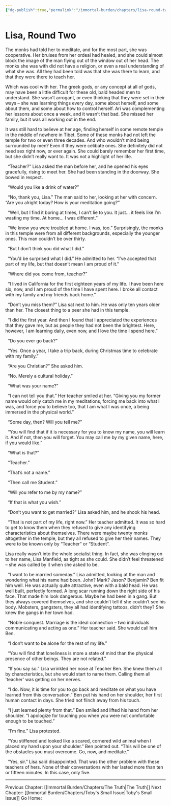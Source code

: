 ```yaml
---
{"dg-publish":true,"permalink":"/immortal-burden/chapters/lisa-round-two/"}
---
```


# Lisa, Round Two

The monks had told her to meditate, and for the most part, she was cooperative. Her bruises from her ordeal had healed, and she could almost block the image of the man flying out of the window out of her head. The monks she was with did not have a religion, or even a real understanding of what she was. All they had been told was that she was there to learn, and that they were there to teach her.

Which was cool with her. The greek gods, or any concept at all of gods, may have been a little difficult for these old, bald headed men to understand. She wasn’t arrogant, or even thinking that they were set in their ways – she was learning things every day, some about herself, and some about them, and some about how to control herself. Ari was complementing her lessons about once a week, and it wasn’t that bad. She missed her family, but it was all working out in the end.

It was still hard to believe at her age, finding herself in some remote temple in the middle of nowhere in Tibet. Some of these monks had not left the temple for two or even three decades. And who wouldn’t mind being surrounded by men? Even if they were celibate ones. She definitely did not need sex right now, or ever again. She could barely remember her first time, but she didn’t really want to. It was not a highlight of her life.

  “Teacher?” Lisa asked the man before her, and he opened his eyes gracefully, rising to meet her. She had been standing in the doorway. She bowed in respect.

  “Would you like a drink of water?”

  “No, thank you, Lisa.” The man said to her, looking at her with concern. “Are you alright today? How is your meditation going?”

  “Well, but I find it boring at times, I can’t lie to you. It just... it feels like I’m wasting my time. At home... I was different.”

  “We know you were troubled at home. I was, too.” Surprisingly, the monks in this temple were from all different backgrounds, especially the younger ones. This man couldn’t be over thirty.

  “But I don’t think you did what I did.”

  “You’d be surprised what I did.” He admitted to her. “I’ve accepted that part of my life, but that doesn’t mean I am proud of it.”

  “Where did you come from, teacher?”

  “I lived in California for the first eighteen years of my life. I have been here six, now, and I am proud of the time I have spent here. I broke all contact with my family and my friends back home.”

  “Don’t you miss them?” Lisa sat next to him. He was only ten years older than her. The closest thing to a peer she had in this temple.

  “I did the first year. And then I found that I appreciated the experiences that they gave me, but as people they had not been the brightest. Here, however, I am learning daily, even now, and I love the time I spend here.”

  “Do you ever go back?”

  “Yes. Once a year, I take a trip back, during Christmas time to celebrate with my family.”

  “Are you Christian?” She asked him.

  “No. Merely a cultural holiday.”

  “What was your name?”

  “I can not tell you that.” Her teacher smiled at her. “Giving you my former name would only catch me in my meditations, forcing me back into what I was, and force you to believe too, that I am what I was once, a being immersed in the physical world.”

  “Some day, then? Will you tell me?”

  “You will find that if it is necessary for you to know my name, you will learn it. And if not, then you will forget. You may call me by my given name, here, if you would like.”

  “What is that?”

  “Teacher.”

  “That’s not a name.”

  “Then call me Student.”

  “Will you refer to me by my name?”

  “If that is what you wish.”

  “Don’t you want to get married?” Lisa asked him, and he shook his head.

  “That is not part of my life, right now.” Her teacher admitted. It was so hard to get to know them when they refused to give any identifying characteristics about themselves. There were maybe twenty monks altogether in the temple, but they all refused to give her their names. They were to be known only by “Teacher” or “Student”.

Lisa really wasn’t into the whole socialist thing. In fact, she was clinging on to her name, Lisa Manfield, as tight as she could. She didn’t feel threatened – she was called by it when she asked to be.

  “I want to be married someday.” Lisa admitted, looking at the man and wondering what his name had been. John? Mark? Jason? Benjamin? Ben fit him well. He was actually quite attractive, even with a bald head. He was well built, perfectly formed. A long scar running down the right side of his face. That made him look dangerous. Maybe he had been in a gang. But they always covered themselves, and she couldn’t tell if she couldn’t see his body. Mobsters, gangsters, they all had identifying tattoos, didn’t they? She knew the gangs in her town had.

  “Noble conquest. Marriage is the ideal connection – two individuals communicating and acting as one.” Her teacher said. She would call him Ben.

  “I don’t want to be alone for the rest of my life.”

  “You will find that loneliness is more a state of mind than the physical presence of other beings. They are not related.”

  “If you say so.” Lisa wrinkled her nose at Teacher Ben. She knew them all by characteristics, but she would start to name them. Calling them all 'teacher' was getting on her nerves.

  “I do. Now, it is time for you to go back and meditate on what you have learned from this conversation.” Ben put his hand on her shoulder, her first human contact in days. She tried not flinch away from his touch.

  “I just learned plenty from that.” Ben smiled and lifted his hand from her shoulder. “I apologize for touching you when you were not comfortable enough to be touched.”

  “I’m fine.” Lisa protested.

  “You stiffened and looked like a scared, cornered wild animal when I placed my hand upon your shoulder.” Ben pointed out. “This will be one of the obstacles you must overcome. Go, now, and meditate.”

  “Yes, sir.” Lisa said disappointed. That was the other problem with these teachers of hers. None of their conversations with her lasted more than ten or fifteen minutes. In this case, only five.

---
Previous Chapter: [[Immortal Burden/Chapters/The Truth\|The Truth]]
Next Chapter: [[Immortal Burden/Chapters/Toby's Small Issue\|Toby's Small Issue]]
Go Home:
  
